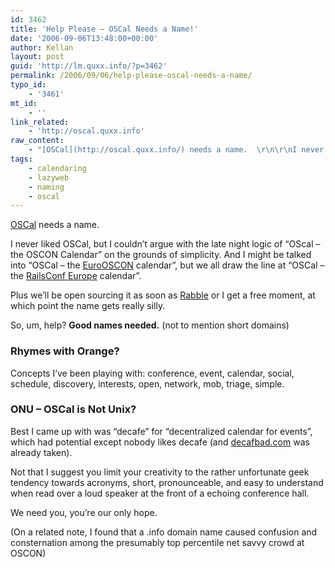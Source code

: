 ```yaml
---
id: 3462
title: 'Help Please – OSCal Needs a Name!'
date: '2006-09-06T13:48:00+00:00'
author: Kellan
layout: post
guid: 'http://lm.quxx.info/?p=3462'
permalink: /2006/09/06/help-please-oscal-needs-a-name/
typo_id:
    - '3461'
mt_id:
    - ''
link_related:
    - 'http://oscal.quxx.info'
raw_content:
    - "[OSCal](http://oscal.quxx.info/) needs a name.  \r\n\r\nI never liked OSCal, but I couldn\\'t argue with the late night logic of \\\"OScal - the OSCON Calendar\\\" on the grounds of simplicity.   And I might be talked into \\\"OSCal - the [EuroOSCON](http://conferences.oreillynet.com/euos2006/) calendar\\\", but we all draw the line at   \\\"OSCal - the [RailsConf Europe](http://europe.railsconf.org/) calendar\\\".  \r\n\r\nPlus we\\'ll be open sourcing it as soon as [Rabble](http://anarchogeek.com) or I get a free moment, at which point the name gets really silly.  \r\n\r\nSo, um, help?  **Good names needed.** (not to mention short domains)\r\n\r\n### Rhymes with Orange?\r\n\r\nConcepts I\\'ve been playing with: conference, event, calendar, social, schedule, discovery, interests, open, network, mob, triage,  simple. \r\n\r\n### ONU - OSCal is Not Unix?\r\n\r\nBest I came up with was \\\"decafe\\\" for \\\"decentralized calendar for events\\\", which had potential except nobody likes decafe (and [decafbad.com](http://decafbad.com) was already taken).   \r\n\r\nNot that I suggest you limit your creativity to the rather unfortunate geek tendency towards acronyms, short, pronounceable, and easy to understand when read over a loud speaker at the front of a echoing conference hall.  \r\n\r\nWe need you, you\\'re our only hope.\r\n\r\n(On a related note, I found that a .info domain name caused confusion and consternation among the presumably top percentile net savvy crowd at OSCON)"
tags:
    - calendaring
    - lazyweb
    - naming
    - oscal
---
```


[OSCal](http://oscal.quxx.info/) needs a name.

I never liked OSCal, but I couldn’t argue with the late night logic of “OScal – the OSCON Calendar” on the grounds of simplicity. And I might be talked into “OSCal – the [EuroOSCON](http://conferences.oreillynet.com/euos2006/) calendar”, but we all draw the line at “OSCal – the [RailsConf Europe](http://europe.railsconf.org/) calendar”.

Plus we’ll be open sourcing it as soon as [Rabble](http://anarchogeek.com) or I get a free moment, at which point the name gets really silly.

So, um, help? **Good names needed.** (not to mention short domains)

### Rhymes with Orange?

Concepts I’ve been playing with: conference, event, calendar, social, schedule, discovery, interests, open, network, mob, triage, simple.

### ONU – OSCal is Not Unix?

Best I came up with was “decafe” for “decentralized calendar for events”, which had potential except nobody likes decafe (and [decafbad.com](http://decafbad.com) was already taken).

Not that I suggest you limit your creativity to the rather unfortunate geek tendency towards acronyms, short, pronounceable, and easy to understand when read over a loud speaker at the front of a echoing conference hall.

We need you, you’re our only hope.

(On a related note, I found that a .info domain name caused confusion and consternation among the presumably top percentile net savvy crowd at OSCON)